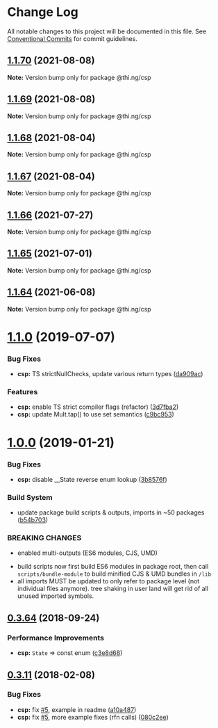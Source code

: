 # Change Log

All notable changes to this project will be documented in this file.
See [Conventional Commits](https://conventionalcommits.org) for commit guidelines.

## [1.1.70](https://github.com/thi-ng/umbrella/compare/@thi.ng/csp@1.1.69...@thi.ng/csp@1.1.70) (2021-08-08)

**Note:** Version bump only for package @thi.ng/csp





## [1.1.69](https://github.com/thi-ng/umbrella/compare/@thi.ng/csp@1.1.68...@thi.ng/csp@1.1.69) (2021-08-08)

**Note:** Version bump only for package @thi.ng/csp





## [1.1.68](https://github.com/thi-ng/umbrella/compare/@thi.ng/csp@1.1.67...@thi.ng/csp@1.1.68) (2021-08-04)

**Note:** Version bump only for package @thi.ng/csp





## [1.1.67](https://github.com/thi-ng/umbrella/compare/@thi.ng/csp@1.1.66...@thi.ng/csp@1.1.67) (2021-08-04)

**Note:** Version bump only for package @thi.ng/csp





## [1.1.66](https://github.com/thi-ng/umbrella/compare/@thi.ng/csp@1.1.65...@thi.ng/csp@1.1.66) (2021-07-27)

**Note:** Version bump only for package @thi.ng/csp





## [1.1.65](https://github.com/thi-ng/umbrella/compare/@thi.ng/csp@1.1.64...@thi.ng/csp@1.1.65) (2021-07-01)

**Note:** Version bump only for package @thi.ng/csp





## [1.1.64](https://github.com/thi-ng/umbrella/compare/@thi.ng/csp@1.1.63...@thi.ng/csp@1.1.64) (2021-06-08)

**Note:** Version bump only for package @thi.ng/csp





# [1.1.0](https://github.com/thi-ng/umbrella/compare/@thi.ng/csp@1.0.19...@thi.ng/csp@1.1.0) (2019-07-07)

### Bug Fixes

* **csp:** TS strictNullChecks, update various return types ([da909ac](https://github.com/thi-ng/umbrella/commit/da909ac))

### Features

* **csp:** enable TS strict compiler flags (refactor) ([3d7fba2](https://github.com/thi-ng/umbrella/commit/3d7fba2))
* **csp:** update Mult.tap() to use set semantics ([c9bc953](https://github.com/thi-ng/umbrella/commit/c9bc953))

# [1.0.0](https://github.com/thi-ng/umbrella/compare/@thi.ng/csp@0.3.79...@thi.ng/csp@1.0.0) (2019-01-21)

### Bug Fixes

* **csp:** disable __State reverse enum lookup ([3b8576f](https://github.com/thi-ng/umbrella/commit/3b8576f))

### Build System

* update package build scripts & outputs, imports in ~50 packages ([b54b703](https://github.com/thi-ng/umbrella/commit/b54b703))

### BREAKING CHANGES

* enabled multi-outputs (ES6 modules, CJS, UMD)

- build scripts now first build ES6 modules in package root, then call
  `scripts/bundle-module` to build minified CJS & UMD bundles in `/lib`
- all imports MUST be updated to only refer to package level
  (not individual files anymore). tree shaking in user land will get rid of
  all unused imported symbols.

<a name="0.3.64"></a>
## [0.3.64](https://github.com/thi-ng/umbrella/compare/@thi.ng/csp@0.3.63...@thi.ng/csp@0.3.64) (2018-09-24)

### Performance Improvements

* **csp:** `State` => const enum ([c3e8d68](https://github.com/thi-ng/umbrella/commit/c3e8d68))

<a name="0.3.11"></a>
## [0.3.11](https://github.com/thi-ng/umbrella/compare/@thi.ng/csp@0.3.10...@thi.ng/csp@0.3.11) (2018-02-08)

### Bug Fixes

* **csp:** fix [#5](https://github.com/thi-ng/umbrella/issues/5), example in readme ([a10a487](https://github.com/thi-ng/umbrella/commit/a10a487))
* **csp:** fix [#5](https://github.com/thi-ng/umbrella/issues/5), more example fixes (rfn calls) ([080c2ee](https://github.com/thi-ng/umbrella/commit/080c2ee))
